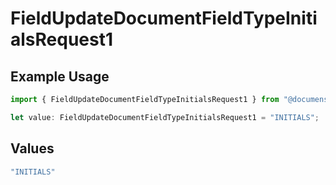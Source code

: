 # FieldUpdateDocumentFieldTypeInitialsRequest1

## Example Usage

```typescript
import { FieldUpdateDocumentFieldTypeInitialsRequest1 } from "@documenso/sdk-typescript/models/operations";

let value: FieldUpdateDocumentFieldTypeInitialsRequest1 = "INITIALS";
```

## Values

```typescript
"INITIALS"
```